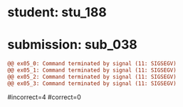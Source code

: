 # student: stu_188
# submission: sub_038

```diff
@@ ex05_0: Command terminated by signal (11: SIGSEGV)
@@ ex05_1: Command terminated by signal (11: SIGSEGV)
@@ ex05_2: Command terminated by signal (11: SIGSEGV)
@@ ex05_3: Command terminated by signal (11: SIGSEGV)
```
#incorrect=4
#correct=0
